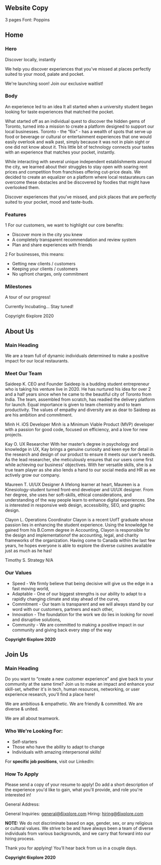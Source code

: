 ## Website Copy

3 pages
Font: Poppins

## Home

### Hero

Discover locally, instantly

We help you discover experiences that you’ve missed at places perfectly suited to your mood, palate and pocket.

We're launching soon!
Join our exclusive waitlist!

### Body

An experience led to an idea
It all started when a university student began looking for taste experiences that matched the pocket.

What started off as an individual quest to discover the hidden gems of Toronto, turned into a mission to create a platform designed to support our local businesses. Toronto - the “6ix” - has a wealth of spots that serve up food or beverage or cultural or entertainment experiences that one would easily overlook and walk past, simply because it was not in plain sight or one did not know about it. This little bit of technology connects your tastes with an experience that matches your pocket, instantly.

While interacting with several unique independent establishments around the city, we learned about their struggles to stay open with soaring rent prices and competition from franchises offering cut-price deals. We decided to create an equalizer on a platform where local restaurateurs can overcome these obstacles and be discovered by foodies that might have overlooked them.

Discover experiences that you’ve missed, and pick places that are perfectly suited to your pocket, mood and taste-buds.

### Features

1 For our customers, we want to highlight our core benefits:

- Discover more in the city you knew
- A completely transparent recommendation and review system
- Plan and share experiences with friends

2 For businesses, this means:

- Getting new clients / customers
- Keeping your clients / customers
- No upfront charges, only commitment

### Milestones

A tour of our progress!

Currently Incubating... Stay tuned!

Copyright 6ixplore 2020

## About Us

### Main Heading

We are a team full of dynamic individuals determined to make a positive impact for our local restaurants.

### Meet Our Team

Saideep K.
CEO and Founder
Saideep is a budding student entrepreneur who is taking his venture live in 2020. He has nurtured his idea for over 2 and a half years since when he came to the beautiful city of Toronto from India. The team, assembled from scratch, has readied the delivery platform for launch. Equal importance is given to team chemistry and to team productivity. The values of empathy and diversity are as dear to Saideep as are his ambition and commitment.

Minh H.
iOS Developer
Minh is a Minimum Viable Product (MVP) developer with a passion for good code, focused on efficiency, and a love for new projects.

Kay O.
UX Researcher
With her master’s degree in psychology and knowledge in UX, Kay brings a genuine curiosity and keen eye for detail in the research and design of our product to ensure it meets our user’s needs. As the lead researcher, she meticulously ensures that our users come first while achieving our business’ objectives. With her versatile skills, she is a true team player as she also lends a hand to our social media and HR as we actively grow our company.

Maureen T.
UI/UX Designer
A lifelong learner at heart, Maureen is a Kinesiology-student turned front-end developer and UI/UX designer. From her degree, she uses her soft-skills, ethical considerations, and understanding of the way people learn to enhance digital experiences. She is interested in responsive web design, accessibility, SEO, and graphic design.

Clayon L.
Operations Coordinator
Clayon is a recent UofT graduate whose passion lies in enhancing the student experience. Using the knowledge he gained from his B.Comm degree in Accounting, Clayon is responsible for the design and implementationof the accounting, legal, and charity frameworks of the organization. Having come to Canada within the last few years, he hopes everyone is able to explore the diverse cuisines available just as much as he has!

Timothy S.
Strategy
N/A

### Our Values

- Speed - We firmly believe that being decisive will give us the edge in a fast moving world,
- Adaptable - One of our biggest strengths is our ability to adapt to a rapidly changing climate and stay ahead of the curve,
- Commitment - Our team is transparent and we will always stand by our word with our customers, partners and each other,
- Innovation - The foundation for the work we do lies in looking for novel and disruptive solutions,
- Community - We are committed to making a positive impact in our community and giving back every step of the way

<strong>Copyright 6ixplore 2020</strong>

## Join Us

### Main Heading

Do you want to “create a new customer experience” and give back to your community at the same time? Join us to make an impact and enhance your skill-set, whether it's in tech, human resources, networking, or user experience research, you'll find a place here!

We are ambitious & empathetic.
We are friendly & committed.
We are diverse & united.

We are all about teamwork.

### Who We're Looking For:

- Self-starters
- Those who have the ability to adapt to change
- Individuals with amazing interpersonal skills!

For <strong>specific job positions</strong>, visit our LinkedIn:

### How To Apply

Please send a copy of your resume to apply! Do add a short description of the experience you'd like to gain, what you'll provide, and role you're interested in!

General Address:

General Inquiries: general@6ixplore.com
Hiring: hiring@6ixplore.com

<strong>NOTE:</strong> We do not discriminate based on age, gender, sex, or any religious or cultural values. We strive to be and have always been a team of diverse individuals from various backgrounds, and we carry that forward into our hiring process.

Thank you for applying! You’ll hear back from us in a couple days.

<strong>Copyright 6ixplore 2020</strong>
